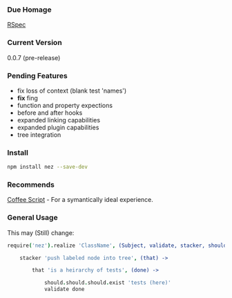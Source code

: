### Due Homage

[RSpec](http://rspec.info/)

### Current Version

0.0.7 (pre-release)

### Pending Features

* fix loss of context (blank test 'names')
* **fix** fing
* function and property expections
* before and after hooks
* expanded linking capabilities
* expanded plugin capabilities
* tree integration

### Install

```bash
npm install nez --save-dev
```

### Recommends

[Coffee Script](http://coffeescript.org/) - For a symantically ideal experience.

### General Usage

This may (Still) change:


```coffee
require('nez').realize 'ClassName', (Subject, validate, stacker, should) ->

    stacker 'push labeled node into tree', (that) ->

        that 'is a heirarchy of tests', (done) ->

            should.should.should.exist 'tests (here)'
            validate done


```

